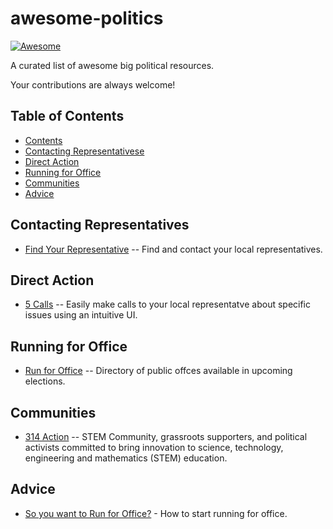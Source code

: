 # awesome-politics

[![Awesome](https://cdn.rawgit.com/sindresorhus/awesome/d7305f38d29fed78fa85652e3a63e154dd8e8829/media/badge.svg)](https://github.com/sindresorhus/awesome)

A curated list of awesome big political resources.

Your contributions are always welcome!

## Table of Contents
- [Contents](#contents)
- [Contacting Representativese](#contacting-representatives)
- [Direct Action](#direct-action)
- [Running for Office](#running-for-office)
- [Communities](#communities)
- [Advice](#advice)


## Contacting Representatives
 - [Find Your Representative](http://www.house.gov/representatives/find/) -- Find and contact your local representatives.

## Direct Action
 - [5 Calls](https://5calls.org/) -- Easily make calls to your local representatve about specific issues using an intuitive UI.

## Running for Office
 - [Run for Office](https://www.runforoffice.org/) -- Directory of public offces available in upcoming elections.

## Communities
 - [314 Action](https://www.314action.org/) -- STEM Community, grassroots supporters, and political activists committed to bring innovation to science, technology, engineering and mathematics (STEM) education.

## Advice
 - [So you want to Run for Office?](http://aristotle.com/blog/2014/09/so-you-want-to-run-for-office-2/) - How to start running for office.



